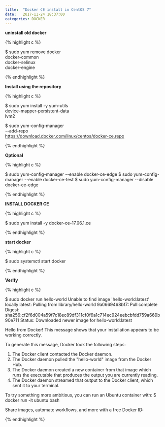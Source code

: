 ```yaml
---
title:  "Docker CE install in CentOS 7"
date:   2017-11-24 18:37:00
categories: DOCKER
---
```


**uninstall old docker**

{% highlight c %}

$ sudo yum remove docker \
                  docker-common \
                  docker-selinux \
                  docker-engine

{% endhighlight %}


**Install using the repository**

{% highlight c %}

$ sudo yum install -y yum-utils \
  device-mapper-persistent-data \
  lvm2

$ sudo yum-config-manager \
    --add-repo \
    https://download.docker.com/linux/centos/docker-ce.repo

{% endhighlight %}


**Optional**

{% highlight c %}

$ sudo yum-config-manager --enable docker-ce-edge
$ sudo yum-config-manager --enable docker-ce-test
$ sudo yum-config-manager --disable docker-ce-edge

{% endhighlight %}

**INSTALL DOCKER CE**

{% highlight c %}

$ sudo yum install -y docker-ce-17.06.1.ce

{% endhighlight %}

**start docker**

{% highlight c %}

$ sudo systemctl start docker

{% endhighlight %}

**Verify**

{% highlight c %}

$ sudo docker run hello-world
Unable to find image 'hello-world:latest' locally
latest: Pulling from library/hello-world
9a0669468bf7: Pull complete
Digest: sha256:cf2f6d004a59f7c18ec89df311cf0f6a1c714ec924eebcbfdd759a669b90e711
Status: Downloaded newer image for hello-world:latest

Hello from Docker!
This message shows that your installation appears to be working correctly.

To generate this message, Docker took the following steps:
 1. The Docker client contacted the Docker daemon.
 2. The Docker daemon pulled the "hello-world" image from the Docker Hub.
 3. The Docker daemon created a new container from that image which runs the
    executable that produces the output you are currently reading.
 4. The Docker daemon streamed that output to the Docker client, which sent it
    to your terminal.

To try something more ambitious, you can run an Ubuntu container with:
 $ docker run -it ubuntu bash

Share images, automate workflows, and more with a free Docker ID:

{% endhighlight %}

